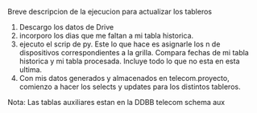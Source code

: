 Breve descripcion de la ejecucion para actualizar los tableros

1) Descargo los datos de Drive 
2) incorporo los dias que me faltan a mi tabla historica.
3) ejecuto el scrip de py. Este lo que hace es asignarle los n de dispositivos correspondientes a la grilla.
Compara fechas de mi tabla historica y mi tabla procesada. Incluye todo lo que no esta en esta ultima.
4) Con mis datos generados y almacenados en telecom.proyecto, comienzo a hacer los selects y updates para los distintos tableros.

Nota:
Las tablas auxiliares estan en la DDBB telecom schema aux